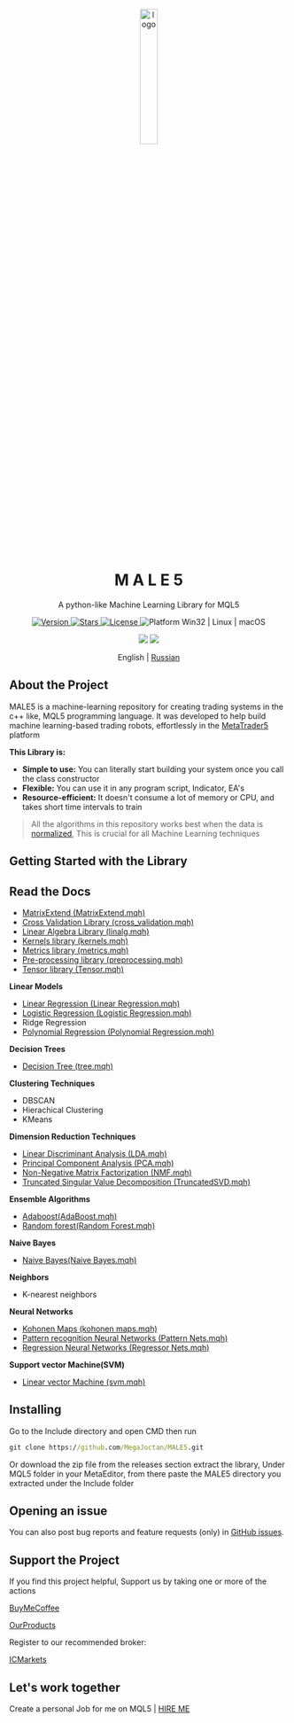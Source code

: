 <p align="center">
  <img width="25%" align="center" src="https://github.com/MegaJoctan/MALE5/assets/65341461/5a903238-921d-4f09-8e27-1847d4052af3" alt="logo">
</p>
<h1 align="center">
  M A L E 5
</h1>
<p align="center">
 A python-like Machine Learning Library for MQL5
</p>

<p align="center">
  <a href="https://github.com/MegaJoctan/MALE5/releases" target="_blank">
    <img src="https://img.shields.io/github/v/release/MegaJoctan/MALE5?color=%2334D058&label=Version" alt="Version">
  </a>

  <a href="https://github.com/MegaJoctan/MALE5/stargazers">
    <img src="https://img.shields.io/github/stars/MegaJoctan/MALE5?color=brightgreen&label=Stars" alt="Stars"/>
  </a>

  <a href="https://github.com/MegaJoctan/MALE5/blob/main/LICENSE">
    <img src="https://img.shields.io/github/license/MegaJoctan/MALE5?color=blue" alt="License"/>
  </a>

  <a>
    <img src="https://img.shields.io/badge/Platform-Win32%20|%20Linux%20|%20macOS-blue?color=blue" alt="Platform Win32 | Linux | macOS"/>
  </a>

</p>

<p align="center">
  <a href="https://discord.gg/2qgcadfgrx" style="text-decoration:none">
    <img src="https://img.shields.io/badge/Discord-%237289DA?style=flat&logo=discord"/>
  </a>
  <a href="https://t.me/fxalgebra_discussion" style="text-decoration:none">
    <img src="https://img.shields.io/badge/Telegram-%232CA5E0?style=flat&logo=telegram"/>
  </a>
</p>

<p align="center">
English | <a href="README_russian.md">Russian</a> 
</p>

## About the Project

MALE5 is a machine-learning repository for creating trading systems in the c++ like, MQL5 programming language.
It was developed to help build machine learning-based trading robots, effortlessly in the [MetaTrader5](https://www.metatrader5.com/en/automated-trading/metaeditor) platform

**This Library is:**

-   **Simple to use:** You can literally start building your system once you call the class constructor
-   **Flexible:** You can use it in any program script, Indicator, EA's
-   **Resource-efficient:** It doesn't consume a lot of memory or CPU, and takes short time intervals to train

> All the algorithms in this repository works best when the data is [normalized](https://github.com/MegaJoctan/MALE5/wiki/Pre-processing-library#preprocessingmqh-mql5-normalization-techniques), This is crucial for all Machine Learning techniques

## Getting Started with the Library



## Read the Docs
* [MatrixExtend (MatrixExtend.mqh)](https://github.com/MegaJoctan/MALE5/wiki#matrixextendmatrixextendmqh)
* [Cross Validation Library (cross_validation.mqh)](https://github.com/MegaJoctan/MALE5/wiki/Cross-Validation-Library)
* [Linear Algebra Library (linalg.mqh)](https://github.com/MegaJoctan/MALE5/wiki/Linear-Algebra-Library)
* [Kernels library (kernels.mqh)](https://github.com/MegaJoctan/MALE5/wiki/Kernels-Library)
* [Metrics library (metrics.mqh)](https://github.com/MegaJoctan/MALE5/wiki/Metrics-library)
* [Pre-processing library (preprocessing.mqh)](https://github.com/MegaJoctan/MALE5/wiki/Pre-processing-library)
* [Tensor library (Tensor.mqh)](https://github.com/MegaJoctan/MALE5/wiki/Tensor-Library)

**Linear Models**
* [Linear Regression (Linear Regression.mqh)](https://github.com/MegaJoctan/MALE5/tree/master/Linear%20Models#theory-overview-linear-regression)
* [Logistic Regression (Logistic Regression.mqh)](https://github.com/MegaJoctan/MALE5/tree/master/Linear%20Models#clogisticregression-class-logistic-regression)
* Ridge Regression
* [Polynomial Regression (Polynomial Regression.mqh)](https://github.com/MegaJoctan/MALE5/tree/master/Linear%20Models#cpolynomialregression-class-polynomial-regression)

**Decision Trees**
* [Decision Tree (tree.mqh)](https://github.com/MegaJoctan/MALE5/tree/master/Decision%20Tree#decision-trees-in-mql5-classification-and-regression)

**Clustering Techniques**
* DBSCAN
* Hierachical Clustering
* KMeans

**Dimension Reduction Techniques**
* [Linear Discriminant Analysis (LDA.mqh)](https://github.com/MegaJoctan/MALE5/tree/master/Dimensionality%20Reduction#linear-discriminant-analysis-lda)
* [Principal Component Analysis (PCA.mqh)](https://github.com/MegaJoctan/MALE5/tree/master/Dimensionality%20Reduction#principal-component-analysis-pca)
* [Non-Negative Matrix Factorization (NMF.mqh)](https://github.com/MegaJoctan/MALE5/tree/master/Dimensionality%20Reduction#non-negative-matrix-factorization-nmf)
* [Truncated Singular Value Decomposition (TruncatedSVD.mqh)](https://github.com/MegaJoctan/MALE5/tree/master/Dimensionality%20Reduction#truncated-singular-value-decomposition-truncated-svd)

**Ensemble Algorithms**
* [Adaboost(AdaBoost.mqh)](https://github.com/MegaJoctan/MALE5/tree/master/Ensemble#adaboost-ensemble-learning)
* [Random forest(Random Forest.mqh)](https://github.com/MegaJoctan/MALE5/tree/master/Ensemble#random-forest-classification-and-regression)

**Naive Bayes**
* [Naive Bayes(Naive Bayes.mqh)](https://github.com/MegaJoctan/MALE5/tree/master/Naive%20Bayes#naive-bayes-classifier)

**Neighbors**
* K-nearest neighbors

**Neural Networks**
* [Kohonen Maps (kohonen maps.mqh)](https://github.com/MegaJoctan/MALE5/tree/master/Neural%20Networks#kohonen-maps-self-organizing-maps)
* [Pattern recognition Neural Networks (Pattern Nets.mqh)](https://github.com/MegaJoctan/MALE5/tree/master/Neural%20Networks#pattern-recognition-neural-network)
* [Regression Neural Networks (Regressor Nets.mqh)](https://github.com/MegaJoctan/MALE5/tree/master/Neural%20Networks#regression-neural-network)

**Support vector Machine(SVM)**
* [Linear vector Machine (svm.mqh)](https://github.com/MegaJoctan/MALE5/tree/master/SVM#linear-support-vector-machine-svm)


## Installing 

Go to the Include directory and open CMD then run
``` cmd  
git clone https://github.com/MegaJoctan/MALE5.git
```
Or download the zip file from the releases section extract the library, Under MQL5 folder in your MetaEditor, from there paste the MALE5 directory you extracted under the Include folder

## Opening an issue
You can also post bug reports and feature requests (only) in [GitHub issues](https://github.com/MegaJoctan/MALE5/issues).

## Support the Project
If you find this project helpful, Support us by taking one or more of the actions

[BuyMeCoffee](https://www.buymeacoffee.com/omegajoctan)

[OurProducts](https://www.mql5.com/en/users/omegajoctan/seller)

Register to our recommended broker:

[ICMarkets](https://icmarkets.com/?camp=74639)

## Let's work together
Create a personal Job for me on MQL5 | [HIRE ME](https://www.mql5.com/en/job/new?prefered=omegajoctan)


